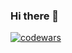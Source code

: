 ### Hi there 👋
[![codewars](https://www.codewars.com/users/Salym7/badges/large)](https://www.codewars.com/users/Salym7)

<!--
**Salym7/Salym7** is a ✨ _special_ ✨ repository because its `README.md` (this file) appears on your GitHub profile.

Here are some ideas to get you started:

- 🔭 I’m currently working on ...
- 🌱 I’m currently learning ...
- 👯 I’m looking to collaborate on ...
- 🤔 I’m looking for help with ...
- 💬 Ask me about ...
- 📫 How to reach me: ...
- 😄 Pronouns: ...
- ⚡ Fun fact: ...
-->
